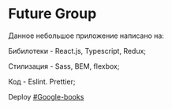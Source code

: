 # Future Group

Данное небольшое приложение написано на:

Бибилотеки - React.js, Typescript, Redux;

Стилизация - Sass, BEM, flexbox;

Код - Eslint. Prettier;

Deploy [#Google-books](https://fominnv.github.io/future-group/)
